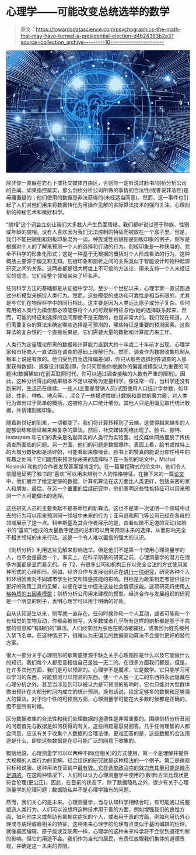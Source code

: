 # 心理学——可能改变总统选举的数学

> 原文：<https://towardsdatascience.com/psychographics-the-math-that-may-have-turned-a-presidential-election-d4b24363b2a3?source=collection_archive---------10----------------------->

![](img/259e28feb01e998c8d3bac92edb2bbb2.png)

除非你一直躲在岩石下或社交媒体自由区，否则你一定听说过脸书/剑桥分析公司的丑闻。如果指控属实，那么剑桥分析公司所做的事情的合法性(或者说非法性)是毋庸置疑的；他们使用的数据是非法获得的(未经适当同意)。然而，这一事件也引起了人们对他们用来将数据转化为可操作见解的实际算法技术的强烈关注。心理剖析的神秘艺术和微妙科学。

“貌相”这个词会立刻让我们大多数人产生负面情绪。我们都听说过基于种族、性别或年龄的貌相。没有人喜欢因为我们无法控制的特征而被放在一个盒子里。但是，我们不能把貌相和刻板印象混为一谈。种族或性别貌相是刻板印象的例子。侧写是根据对个人的了解来预测一个人的选择和行动的行为。刻板印象是一种狭隘的、完全不科学的形象化形式；这是一种基于无根据的概括对个人形成看法的行为，这种概括主要源于偏见和无知。刻板印象和剖析之间的关系类似于智能设计和物种起源研究之间的关系。这两者都是很大程度上不可信的方法论，用来支持一个人未经证实的信念，它们给整个领域带来了坏名声。

任何科学方法的基础都是从证据中学习。至少一个世纪以来，心理学家一直试图通过分析模型来捕捉人类行为。然而，这些模型的成功和可靠性是相当有限的，尤其是与它们在物理科学中的同行相比。这主要是因为人类远比原子或分子复杂。任何有用的人类行为模型都必须能够将个人的可观察特征与他/她的选择联系起来。然而，可能的特征和选择的空间即使不是无限的，也是非常大的。我们现在知道，人们需要复杂的算法来确定哪些选择是可预测的，哪些特征是重要的预测因素。这些算法的复杂性的一个直接后果是，它们需要大量的数据和计算能力来工作。

人类行为定量理论所需的数据和计算能力直到大约十年或二十年前才出现。心理学家和市场商人一直试图在调查的基础上理解行为。然而，调查作为数据收集机制从根本上说是有限的。他们受到自我选择偏差(即，你只从那些选择回答调查的人那里获得数据)、调查设计偏差(即，你只问那些你根据你的偏差或模型认为重要的问题)和数据稀缺(在前互联网时代，你可以通过调查接触的人数有严重的限制)。因此，这种分析得出的结果根本不足以被称为定量科学。像往常一样，当科学还没有到来时，生活还在继续。一些人(主要是营销人员)试图使用人口统计学参数，如年龄、性别、种族、地点等。，混合了一些描述性统计数据和直觉的魔力酱，对人类行为做出过于简单的概括。这被称为人口统计细分。其他人只是用偏见取代统计数据，并诉诸刻板印象。

随着新世纪的到来，一切都变了。我们将计算转移到了云端，这使得越来越多的人能够训练和验证越来越复杂的算法。然后，社交媒体网络出现了。脸书、推特、Instagram 和它们的表亲是名副其实的人类行为实验室。社交媒体网络摆脱了传统调查所面临的问题。另一方面，他们的问题是数据爆炸。表面上看，脸书或推特上的大部分数据都是琐碎的，可能看起来像噪音。脸书上的赞真的能说出你性格中的有趣之处吗？它们能用来预测你未来的选择吗？在一系列的论文中，Michal Kosinski 和他的合作者发现答案是肯定的。在一篇里程碑式的论文中，他们令人信服地证明了脸书的“喜欢”可以用来辨别个人的性格特征。在接下来的一篇[论文](http://www.pnas.org/content/112/4/1036)中，他们展示了给定足够的数据，计算机算法在这方面比人类更好，包括亲密的家人和朋友。最后，在另一个[重要的后续研究](http://www.pnas.org/content/early/2017/11/07/1710966114.full)中，他们表明这些性格特征可以用来预测一个人可能做出的选择。

这些研究人员的主要贡献不是革命性的新算法。这也不是第一次证明一个领域中过去的行为可以用来预测同一领域中未来的行为；亚马逊和网飞等公司已经在各自的领域展示了这一点。科辛斯基及其合作者展示的是，由看似微不足道的互动(如脸书的“喜欢”)组成的大量数字足迹的总和可以用来预测未来的选择，从而影响完全不相关领域的未来行动。这是一个令人难以置信的强大的认识。

《剑桥分析》利用这些见解来影响选举。但是他们不是第一个使用心理测量学的人，也不会是最后一个。事实上，在科辛斯基的研究之前，心理测量学的潜力在很多方面都是显而易见的。在 T2，有很多公司和机构正在以完全合法的方式使用某种形式的心理图形。例如，经济合作与发展组织正在[进行一项研究](http://www.oecd.org/education/ceri/thestudyonsocialandemotionalskills.htm)，研究各种个人和环境因素对不同城市学生社交和情感技能的影响。目标是为政策制定者提供设计更好的政策工具的见解，以便在学生中促进这些社会情感技能。这项研究将使用[人格特质的五因素模型](https://en.wikipedia.org/wiki/Big_Five_personality_traits)；剑桥分析公司用来建模的模型。经济合作与发展组织的研究是一个明显的例子，表明心理学可以用于明确的好处。

自从认知诞生以来，侧写就一直存在。任何时候你和一个人互动，或者可能和一个有知觉的生物互动，你都会被侧写。大多数或者几乎所有这样的剖析都是基于不完整的信息和“有缺陷的”算法。人们经常因为肤色在机场被骚扰，或者因为姓氏被列入禁飞名单。在这种情况下，很难认为无偏见的数据驱动算法不会提供更好的替代方案。

很大一部分关于心理图形的歇斯底里源于缺乏关于心理图形是什么以及它能做什么的知识。我们每个人都愿意相信自己是独一无二的。在很多方面我们都是。但是，在许多其他方面，我们是可以预测的。心理学不是魔术，它是数学。它只能学习可以学习的东西，只能预测可以预测的东西。使一个人独一无二的东西将永远隐藏在心理分析之外。甚至当涉及到可以被认为是可预测的影响时，它也只能对大型群体做出预计在大部分时间内成立的统计预测。换句话说，给定足够多的数据和足够强大的算法，对于你个性的可预测方面，心理测量学可能在大多数时候都是正确的，但不是所有时候。

区分数据收集的合法性和我们处理数据的道德性是非常重要的。围绕剑桥分析丑闻的问题首先与数据是如何获得的有关。这些问题最容易回答。几乎任何理智的人都会同意，应该有关于收集个人数据的合理法律。更难回答的是，这些数据的合法用途是什么，即使这些数据是在尽可能广泛的同意下收集的。

概括地说，心理测量学可以以两种不同(但相关)的方式使用。第一个是理解并提供大规模的人类行为的见解。经合组织的研究就是这种用法的一个例子。第二是微观目标和说服。这种用法在营销中[最有效。它在选举政治中的效力](http://www.pnas.org/content/early/2017/11/07/1710966114.full)[充其量可能是微不足道的](https://www.vox.com/science-and-health/2018/3/23/17152564/cambridge-analytica-psychographic-microtargeting-what)。在这两种情况下，人们可以认为心理测量学中使用的(数学)方法比现状更符合伦理(更公正)。因此，在目前的状态下，除了数据隐私之外，很少有关于心理测量学的伦理问题；数据隐私并不是心理学独有的问题。

然而，我们关心的是未来。心理测量学，当与认知科学相结合时，有可能通过说服塑造人类行为。人们可以设想将这种技术用于善的方面，例如增强我们的良性方面，如利他主义或帮助有抑郁症症状的个人，或者用于恶的方面，例如利用仇外心理或与病理成瘾相关的特征。这种未来心理学的伦理有点类似于基因编辑的伦理。就像基因编辑、原子能或互联网一样，心理学的这种未来科学将不会受到道德判断的影响。但它的用途不会。我们作为当代的居民，有责任放眼我们集体的道德景观，并确定这一未来的界限。